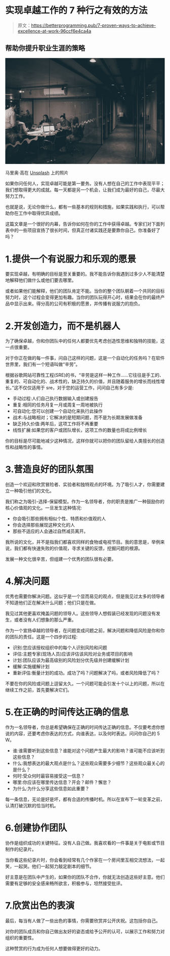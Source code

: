 # 实现卓越工作的 7 种行之有效的方法

> 原文：<https://betterprogramming.pub/7-proven-ways-to-achieve-excellence-at-work-96ccf6e4ca4a>

## 帮助你提升职业生涯的策略

![](img/bc1aaa0440e9c4b7b65f6bd8e8d23b62.png)

马里奥·高在 [Unsplash](https://unsplash.com?utm_source=medium&utm_medium=referral) 上的照片

如果你问任何人，实现卓越可能是第一要务。没有人想在自己的工作中表现平平；我们想取得更大的成就。每一天都是另一个机会，让我们成为最好的自己，尽最大努力工作。

也就是说，无论你做什么，都有一些基本的规则和措施，如果实践和执行，可以帮助你在工作中取得优异成绩。

这篇文章是一个很好的内幕，告诉你如何在你的工作中获得卓越。专家们对下面列表中的一些项目宣扬了很长时间，但真正付诸实践还是要靠你自己。你准备好了吗？

# 1.提供一个有说服力和乐观的愿景

要实现卓越，有明确的目标是至关重要的。我不能告诉你我遇到过多少人不能清楚地解释他们做什么或他们要去哪里。

或者如果他们能解释，他们的团队肯定不能。当你的整个团队朝着一个共同的目标努力时，这个过程会变得更加有趣。当你的团队玩得开心时，结果会在你的最终产品中显示出来。得分高的公司有积极的愿景，并传播有说服力的抱负。

# 2.开发创造力，而不是机器人

为了确保卓越，你和你团队中的任何人都要优先考虑创造性思维和独特的技能，这一点很重要。

对于你正在做的每一件事，问自己这样的问题，这是一个自动化的任务吗？在软件世界里，我们有一个短语叫做“辛劳”。

根据谷歌网站可靠性工程(SRE)的书，“辛劳是这样一种工作……它往往是手工的、重复的、可自动化的、战术性的，缺乏持久的价值，并且随着服务的增长而线性增长。”这不仅仅适用于 sre，对于您的运营工作，问问自己有多少是:

*   手动过程:人们自己执行数据输入或创建报告
*   重复:相同的任务月复一月或周复一周地被执行
*   可自动化:您可以创建一个自动化来执行此操作
*   战术:与战略相对；它解决的是短期问题，而不是为长期发展做准备
*   缺乏持久价值:两年后，这项工作将不再重要
*   线性扩展:如果您的客户或团队增长，这项工作的数量也将成比例增长

你的目标是尽可能地减少这种情况，这样你就可以把你的团队留给人类擅长的创造性和战略性的事情。

# 3.营造良好的团队氛围

创造一个欢迎和欣赏冒险者、实验者和独特观点的环境。为了吸引人才，你需要建立一种吸引他们的文化。

我们称之为吸引-选择-保留模型。作为一名领导者，你的职责是推广一种鼓励你的核心价值观的文化。一旦发生这种情况:

*   你会吸引那些拥有相似个性、特质和价值观的人
*   你会选择那些展现这种文化的人
*   那些不适应的人会通过自然减员离开。

我所说的文化，并不是指我们都喜欢同样的食物或电视节目。我的意思是，举例来说，我们都有快速失败的价值观，寻求关键的反馈，挖掘问题的根源。

发展一种文化很辛苦，但组建一个优秀的团队很有必要。

# 4.解决问题

优秀也需要你解决问题。这似乎是一个显而易见的观点，但是我见过太多的领导者不知道他们正在解决什么问题；他们只是在做。

我见过其他更喜欢掩盖问题的领导人。这些领导人想假装已经发现的问题没有发生，或者没有人们想象的那么严重。

作为一个宣扬卓越的领导者，在问题变成问题之前，解决问题和降低风险是你和你的团队的责任。这是一个四步的过程:

*   识别:您应该授权组织中的每个人识别风险和问题
*   评估:主题专家(现场人员)应该评估该风险对业务或项目的影响
*   计划:团队应该为最高级别的风险划分优先级并创建缓解计划
*   缓解:实施缓解计划
*   重新评估:衡量计划的成功。成功了吗？问题解决了吗，或者风险降低了吗？

不要在你的风险或问题上逗留太久。一个问题可能会引发十个以上的问题，所以在继续工作之前，首先要解决它们。

# 5.在正确的时间传达正确的信息

作为一名领导者，你总是希望确保在正确的时间传达正确的信息。不仅要考虑你想说的内容，还要考虑你表达的方式，向谁表达，以及何时表达。问问你自己的 5 W。

*   谁:谁需要听到这些信息？谁能对这个问题产生最大的影响？谁可能不应该听到这些信息？
*   什么:我想表达的最大观点是什么？这些观众需要多少细节？这些观众最关心的是什么？
*   何时:受众何时最容易接受这一信息？
*   哪里:你应该在哪里传达信息？开会？邮件？懈怠？
*   为什么:为什么分享这些信息如此重要？

每一条信息，无论是好是坏，都有合适的传播时机。所以在宣布下一轮变革之前，认清打破沉默的恰当时机。

# 6.创建协作团队

协作是组织成功的关键特征。没有人自己做。我喜欢看的一件事是关于电影或节目制作的纪录片。

当你看这些纪录片时，你会看到经常有几个作家在一个房间里互相交流想法，一起笑，一起哭。他们一起努力敲定剧本的细节。

好主意是在团队中产生的，如果你的团队不合作，你就无法创造这些好主意。他们需要有足够的安全感来畅所欲言，积极参与，坦然接受批评。

# 7.欣赏出色的表演

最后，每当有人做了一些出色的事情，你需要欣赏并公开庆祝。这包括你自己。

对你的团队成员和你自己做出友好的姿态或给予公开的认可，以展示工作和努力对组织的重要性。

这种赞赏的行为成为任何人想要做得更好的动力。